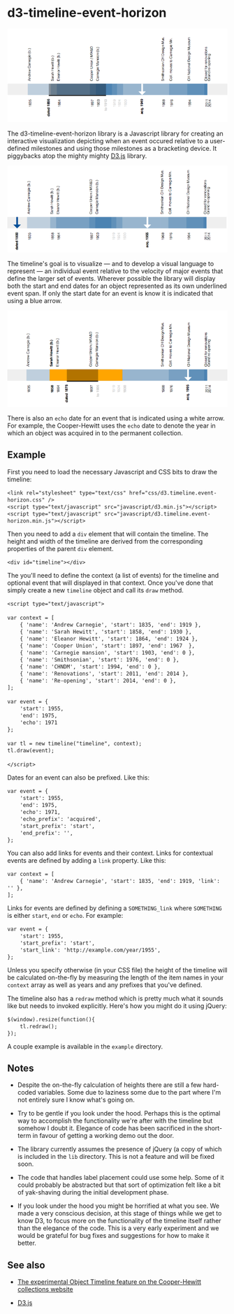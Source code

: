 d3-timeline-event-horizon
==

![span](images/timelines-object-span.png)

The d3-timeline-event-horizon library is a Javascript library for creating an
interactive visualization depicting when an event occured relative to a
user-defined milestones and using those milestones as a bracketing
device. It piggybacks atop the mighty mighty [D3.js](http://d3js.org/) library.

![before](images/timelines-object-before.png)

The timeline's goal is to visualize — and to develop a visual language to represent — an individual event relative to the velocity
of major events that define the larger set of events. Wherever possible the
library will display both the start and end dates for an object represented as its own underlined
event span. If only the start date for an event is know it is indicated that using
a blue arrow.

![span hover](images/timelines-object-span-hover.png)

There is also an `echo` date for an event that is indicated using a white
arrow. For example, the Cooper-Hewitt uses the `echo` date to denote the year in
which an object was acquired in to the permanent collection.

Example
--

First you need to load the necessary Javascript and CSS bits to draw the timeline:

	<link rel="stylesheet" type="text/css" href="css/d3.timeline.event-horizon.css" />
	<script type="text/javascript" src="javascript/d3.min.js"></script>
	<script type="text/javascript" src="javascript/d3.timeline.event-horizon.min.js"></script>

Then you need to add a `div` element that will contain the timeline. The height
and width of the timeline are derived from the corresponding properties of the
parent `div` element.

	<div id="timeline"></div>

The you'll need to define the context (a list of events) for the timeline and
optional event that will displayed in that context. Once you've done that simply
create a new `timeline` object and call its `draw` method.

	<script type="text/javascript">

	var context = [
		{ 'name': 'Andrew Carnegie', 'start': 1835, 'end': 1919 },
		{ 'name': 'Sarah Hewitt', 'start': 1858, 'end': 1930 },
		{ 'name': 'Eleanor Hewitt', 'start': 1864, 'end': 1924 },
		{ 'name': 'Cooper Union', 'start': 1897, 'end': 1967  },
		{ 'name': 'Carnegie mansion', 'start': 1903, 'end': 0 },
		{ 'name': 'Smithsonian', 'start': 1976, 'end': 0 },
		{ 'name': 'CHNDM', 'start': 1994, 'end': 0 },
		{ 'name': 'Renovations', 'start': 2011, 'end': 2014 },
		{ 'name': 'Re-opening', 'start': 2014, 'end': 0 },
	];

	var event = {
		'start': 1955,
		'end': 1975,
		'echo': 1971
	};

	var tl = new timeline("timeline", context);		
	tl.draw(event);

	</script>

Dates for an event can also be prefixed. Like this:

	var event = {
		'start': 1955,
		'end': 1975,
		'echo': 1971,
		'echo_prefix': 'acquired',
		'start_prefix': 'start',
		'end_prefix': '',
	};

You can also add links for events and their context. Links for contextual events
are defined by adding a `link` property. Like this:

	var context = [
		{ 'name': 'Andrew Carnegie', 'start': 1835, 'end': 1919, 'link': '' },
	];

Links for events are defined by defining a `SOMETHING_link` where `SOMETHING` is
either `start`, `end` or `echo`. For example:

	var event = {
		'start': 1955,
		'start_prefix': 'start',
		'start_link': 'http://example.com/year/1955',
	};

Unless you specify otherwise (in your CSS file) the height of the timeline will
be calculated on-the-fly by measuring the length of the item names in your
`context` array as well as years and any prefixes that you've defined. 

The timeline also has a `redraw` method which is pretty much what it sounds like
but needs to invoked explicitly. Here's how you might do it using jQuery:

	$(window).resize(function(){
		tl.redraw();
	});

A couple example is available in the `example` directory.

Notes
--

* Despite the on-the-fly calculation of heights there are still a few hard-coded
  variables. Some due to laziness some due to the part where I'm not entirely
  sure I know what's going on.

* Try to be gentle if you look under the hood. Perhaps this is the optimal way
  to accomplish the functionality we're after with the timeline but somehow I
  doubt it. Elegance of code has been sacrificed in the short-term in favour of
  getting a working demo out the door.

* The library currently assumes the presence of jQuery (a copy of which is
  included in the `lib` directory. This is not a feature and will be fixed
  soon.

* The code that handles label placement could use some help. Some of it could
  probably be abstracted but that sort of optimization felt like a bit of
  yak-shaving during the initial development phase.

* If you look under the hood you might be horrified at what you see. We made a very conscious decision, at this stage of things while we get to know D3, to focus more on the functionality of the timeline itself rather than the elegance of the code. This is a very early experiment and we would be grateful for bug fixes and suggestions for how to make it better.

See also
--

* [The experimental Object Timeline feature on the Cooper-Hewitt collections website](http://collection.cooperhewitt.org/experimental/#tl)

* [D3.js](http://d3js.org/)

